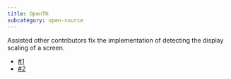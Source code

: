 ```yaml
---
title: OpenTK
subcategory: open-source
---
```

Assisted other contributors fix the implementation of detecting the display scaling of a screen.
<ul>
    <li><a href="https://github.com/leezer3/opentk/pull/1">#1</a></li>
    <li><a href="https://github.com/leezer3/opentk/pull/2">#2</a></li>
</ul>
